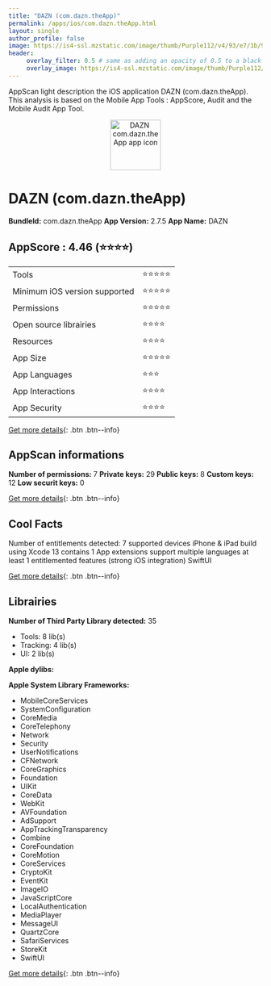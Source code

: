 ```yaml
---
title: "DAZN (com.dazn.theApp)"
permalink: /apps/ios/com.dazn.theApp.html
layout: single
author_profile: false
image: https://is4-ssl.mzstatic.com/image/thumb/Purple112/v4/93/e7/1b/93e71b4e-82bf-55c8-7935-6b35ace97e15/AppIcon-1x_U007emarketing-0-7-0-85-220.png/512x512bb.jpg
header: 
     overlay_filter: 0.5 # same as adding an opacity of 0.5 to a black background
     overlay_image: https://is4-ssl.mzstatic.com/image/thumb/Purple112/v4/93/e7/1b/93e71b4e-82bf-55c8-7935-6b35ace97e15/AppIcon-1x_U007emarketing-0-7-0-85-220.png/512x512bb.jpg
---
```

AppScan light description the iOS application DAZN (com.dazn.theApp). This analysis is based on the Mobile App Tools : AppScore, Audit and the Mobile Audit App Tool.

  
  
<div style="text-align: center;"><img src="https://is4-ssl.mzstatic.com/image/thumb/Purple112/v4/93/e7/1b/93e71b4e-82bf-55c8-7935-6b35ace97e15/AppIcon-1x_U007emarketing-0-7-0-85-220.png/512x512bb.jpg" width="100" height="100" alt="DAZN com.dazn.theApp app icon"></div>  
  
# DAZN (com.dazn.theApp)

**BundleId:** com.dazn.theApp
**App Version:** 2.7.5
**App Name:** DAZN


## AppScore : 4.46 (⭐️⭐️⭐️⭐️) 

<table>
<tr><td> Tools </td><td> ⭐️⭐️⭐️⭐️⭐️ </td></tr>
<tr><td> Minimum iOS version supported </td><td> ⭐️⭐️⭐️⭐️⭐️ </td></tr>
<tr><td> Permissions </td><td> ⭐️⭐️⭐️⭐️⭐️ </td></tr>
<tr><td> Open source librairies </td><td> ⭐️⭐️⭐️⭐️ </td></tr>
<tr><td> Resources </td><td> ⭐️⭐️⭐️⭐️ </td></tr>
<tr><td> App Size </td><td> ⭐️⭐️⭐️⭐️⭐️ </td></tr>
<tr><td> App Languages </td><td> ⭐️⭐️⭐️ </td></tr>
<tr><td> App Interactions </td><td> ⭐️⭐️⭐️⭐️ </td></tr>
<tr><td> App Security </td><td> ⭐️⭐️⭐️⭐️ </td></tr>
</table>

[Get more details](/pricing.html){: .btn .btn--info}  
  
## AppScan informations 

**Number of permissions:** 7
**Private keys:** 29
**Public keys:** 8
**Custom keys:** 12
**Low securit keys:** 0
  
[Get more details](/pricing.html){: .btn .btn--info}

## Cool Facts

Number of entitlements detected: 7
supported devices iPhone & iPad
build using Xcode 13
contains 1 App extensions
support multiple languages
at least 1 entitlemented features (strong iOS integration)
SwiftUI
  
[Get more details](/pricing.html){: .btn .btn--info}

## Librairies 
**Number of Third Party Library detected:** 35
- Tools: 8 lib(s)
- Tracking: 4 lib(s)
- UI: 2 lib(s)

**Apple dylibs:**


**Apple System Library Frameworks:**
- MobileCoreServices
- SystemConfiguration
- CoreMedia
- CoreTelephony
- Network
- Security
- UserNotifications
- CFNetwork
- CoreGraphics
- Foundation
- UIKit
- CoreData
- WebKit
- AVFoundation
- AdSupport
- AppTrackingTransparency
- Combine
- CoreFoundation
- CoreMotion
- CoreServices
- CryptoKit
- EventKit
- ImageIO
- JavaScriptCore
- LocalAuthentication
- MediaPlayer
- MessageUI
- QuartzCore
- SafariServices
- StoreKit
- SwiftUI


  
[Get more details](/pricing.html){: .btn .btn--info}

